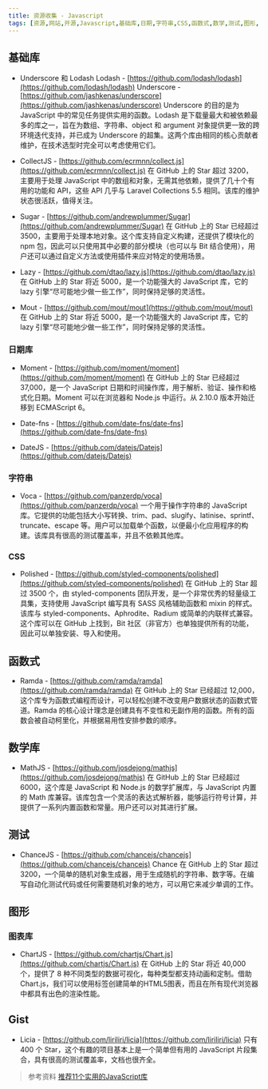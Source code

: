 ```yaml
---
title: 资源收集 - Javascript
tags: [资源,网站,开源,Javascript,基础库,日期,字符串,CSS,函数式,数学,测试,图形,图表,代码段]
---
```


## 基础库

+ Underscore 和 Lodash
Lodash - [https://github.com/lodash/lodash](https://github.com/lodash/lodash)
Underscore - [https://github.com/jashkenas/underscore](https://github.com/jashkenas/underscore)
Underscore 的目的是为 JavaScript 中的常见任务提供实用的函数。Lodash 是下载量最大和被依赖最多的库之一，旨在为数组、字符串、object 和 argument 对象提供更一致的跨环境迭代支持，并已成为 Underscore 的超集。这两个库由相同的核心贡献者维护，在技术选型时完全可以考虑使用它们。

+ CollectJS - [https://github.com/ecrmnn/collect.js](https://github.com/ecrmnn/collect.js)
在 GitHub 上的 Star 超过 3200，主要用于处理 JavaScript 中的数组和对象，无需其他依赖，提供了几十个有用的功能和 API，这些 API 几乎与 Laravel Collections 5.5 相同。该库的维护状态很活跃，值得关注。

+ Sugar - [https://github.com/andrewplummer/Sugar](https://github.com/andrewplummer/Sugar)
在 GitHub 上的 Star 已经超过 3500，主要用于处理本地对象。这个库支持自定义构建，还提供了模块化的 npm 包，因此可以只使用其中必要的部分模块（也可以与 Bit 结合使用），用户还可以通过自定义方法或使用插件来应对特定的使用场景。

+ Lazy - [https://github.com/dtao/lazy.js](https://github.com/dtao/lazy.js)
在 GitHub 上的 Star 将近 5000，是一个功能强大的 JavaScript 库，它的 lazy 引擎“尽可能地少做一些工作”，同时保持足够的灵活性。

+ Mout - [https://github.com/mout/mout](https://github.com/mout/mout)
在 GitHub 上的 Star 将近 5000，是一个功能强大的 JavaScript 库，它的 lazy 引擎“尽可能地少做一些工作”，同时保持足够的灵活性。

### 日期库

+ Moment - [https://github.com/moment/moment](https://github.com/moment/moment)
在 GitHub 上的 Star 已经超过 37,000，是一个 JavaScript 日期和时间操作库，用于解析、验证、操作和格式化日期。Moment 可以在浏览器和 Node.js 中运行。从 2.10.0 版本开始迁移到 ECMAScript 6。

+ Date-fns - [https://github.com/date-fns/date-fns](https://github.com/date-fns/date-fns)

+ DateJS - [https://github.com/datejs/Datejs](https://github.com/datejs/Datejs)

### 字符串

+ Voca - [https://github.com/panzerdp/voca](https://github.com/panzerdp/voca)
一个用于操作字符串的 JavaScript 库。它提供的功能包括大小写转换、trim、pad、slugify、latinise、sprintf、truncate、escape 等。用户可以加载单个函数，以便最小化应用程序的构建。该库具有很高的测试覆盖率，并且不依赖其他库。

### CSS

+ Polished - [https://github.com/styled-components/polished](https://github.com/styled-components/polished)
在 GitHub 上的 Star 超过 3500 个，由 styled-components 团队开发，是一个非常优秀的轻量级工具集，支持使用 JavaScript 编写具有 SASS 风格辅助函数和 mixin 的样式。该库与 styled-components、Aphrodite、Radium 或简单的内联样式兼容。这个库可以在 GitHub 上找到，Bit 社区（非官方）也单独提供所有的功能，因此可以单独安装、导入和使用。

## 函数式

+ Ramda - [https://github.com/ramda/ramda](https://github.com/ramda/ramda)
在 GitHub 上的 Star 已经超过 12,000，这个库专为函数式编程而设计，可以轻松创建不改变用户数据状态的函数式管道。Ramda 的核心设计理念是创建具有不变性和无副作用的函数。所有的函数会被自动柯里化，并根据易用性安排参数的顺序。

## 数学库

+ MathJS - [https://github.com/josdejong/mathjs](https://github.com/josdejong/mathjs)
在 GitHub 上的 Star 已经超过 6000，这个库是 JavaScript 和 Node.js 的数学扩展库，与 JavaScript 内置的 Math 库兼容。该库包含一个灵活的表达式解析器，能够运行符号计算，并提供了一系列内置函数和常量。用户还可以对其进行扩展。

## 测试

+ ChanceJS - [https://github.com/chancejs/chancejs](https://github.com/chancejs/chancejs)
Chance 在 GitHub 上的 Star 超过 3200，一个简单的随机对象生成器，用于生成随机的字符串、数字等。在编写自动化测试代码或任何需要随机对象的地方，可以用它来减少单调的工作。

## 图形

### 图表库

+ ChartJS - [https://github.com/chartjs/Chart.js](https://github.com/chartjs/Chart.js)
在 GitHub 上的 Star 将近 40,000 个，提供了 8 种不同类型的数据可视化，每种类型都支持动画和定制。借助 Chart.js，我们可以使用<canvas>标签创建简单的HTML5图表，而且在所有现代浏览器中都具有出色的渲染性能。

## Gist

+ Licia - [https://github.com/liriliri/licia](https://github.com/liriliri/licia)
只有 400 个 Star，这个有趣的项目基本上是一个简单但有用的 JavaScript 片段集合，具有很高的测试覆盖率，文档也很齐全。


> 参考资料
> [推荐11个实用的JavaScript库](https://mp.weixin.qq.com/s/gQ9P0j8Cz0IAFr1KvRRwCg)